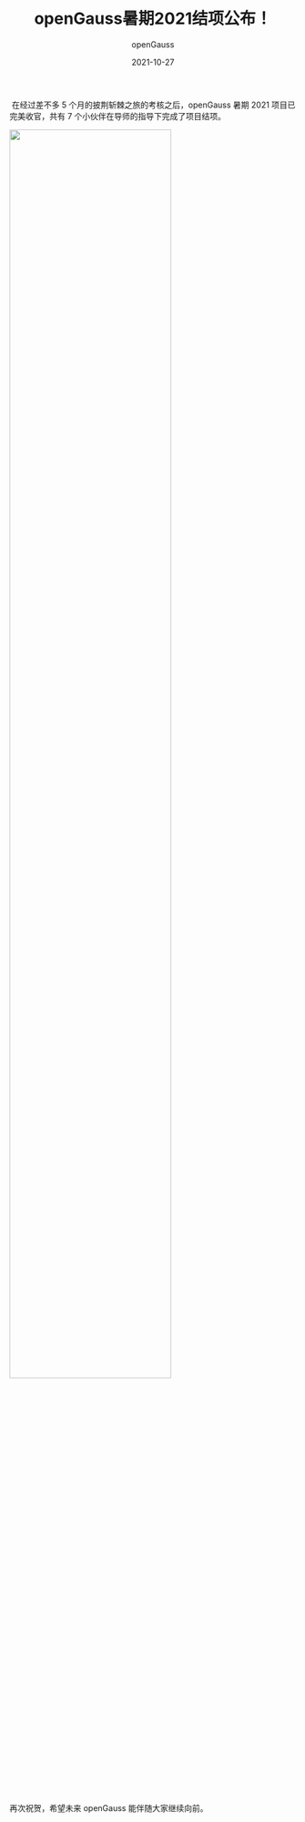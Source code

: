 ﻿---
title: ' openGauss暑期2021结项公布！'
date: '2021-10-27'
tags: ['theme']
banner: '/category/news/2021-10-27/banner.png'
category: 'news'
author: 'openGauss'
summary: 'openGauss暑期2021结项公布'
---

​ 在经过差不多 5 个月的披荆斩棘之旅的考核之后，openGauss 暑期 2021 项目已完美收官，共有 7 个小伙伴在导师的指导下完成了项目结项。

<img src="/zh/news/2021-10-27/1.png" style="width: 75%">

再次祝贺，希望未来 openGauss 能伴随大家继续向前。
